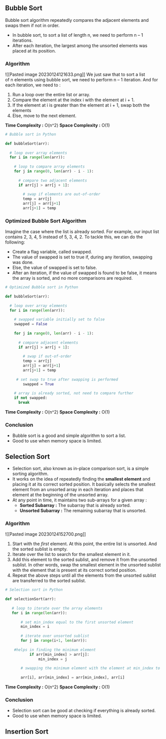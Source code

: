 ## Bubble Sort

Bubble sort algorithm repeatedly compares the adjacent elements and swaps them if not in order.

- In bubble sort, to sort a list of length n, we need to perform n – 1 iterations.
- After each iteration, the largest among the unsorted elements was placed at its position.

### Algorithm


![[Pasted image 20230124121633.png]]
We just saw that to sort a list of n elements using bubble sort, we need to perform n – 1 iteration. And for each iteration, we need to :

1.  Run a loop over the entire list or array.
2.  Compare the element at the index i with the element at i + 1.
3.  If the element at i is greater than the element at i + 1, swap both the elements
4.  Else, move to the next element.

**Time Complexity :** O(n^2)
**Space Complexity :** O(1)

```python
# Bubble sort in Python
 
def bubbleSort(arr):
    
  # loop over array elements
  for i in range(len(arr)):
 
    # loop to compare array elements
    for j in range(0, len(arr) - i - 1):
 
      # compare two adjacent elements
      if arr[j] > arr[j + 1]:
 
        # swap if elements are out-of-order
        temp = arr[j]
        arr[j] = arr[j+1]
        arr[j+1] = temp
```

### Optimized Bubble Sort Algorithm

Imagine the case where the list is already sorted. For example, our input list contains 2, 3, 4, 5 instead of 5, 3, 4, 2.
To tackle this, we can do the following:

-   Create a flag variable, called swapped.
-   The value of swapped is set to true if, during any iteration, swapping was done.
-   Else, the value of swapped is set to false.
-   After an iteration, if the value of swapped is found to be false, it means the array is sorted, and no more comparisons are required.

```python
# Optimized Bubble sort in Python
 
def bubbleSort(arr):
    
  # loop over array elements
  for i in range(len(arr)):
        
    # swapped variable initially set to false
    swapped = False
    
    for j in range(0, len(arr) - i - 1):
 
      # compare adjacent elements
      if arr[j] > arr[j + 1]:
 
        # swap if out-of-order
        temp = arr[j]
        arr[j] = arr[j+1]
        arr[j+1] = temp
  
     # set swap to true after swapping is performed
        swapped = True
          
    # array is already sorted, not need to compare further
    if not swapped:
      break
```

**Time Complexity :** O(n^2)
**Space Complexity :** O(1)

### Conclusion

-   Bubble sort is a good and simple algorithm to sort a list.
-   Good to use when memory space is limited.

## Selection Sort

-   Selection sort, also known as in-place comparison sort, is a simple sorting algorithm.
-   It works on the idea of repeatedly finding the **smallest element** and placing it at its correct sorted position. It basically selects the smallest element from an unsorted array in each iteration and places that element at the beginning of the unsorted array.
-   At any point in time, it maintains two sub-arrays for a given array :
	-   **Sorted Subarray :** The subarray that is already sorted.
	-   **Unsorted Subarray :** The remaining subarray that is unsorted.

### Algorithm

![[Pasted image 20230124152700.png]]
1.  Start with the _first_ element. At this point, the entire list is unsorted. And the sorted sublist is empty.
2.  Iterate over the list to search for the smallest element in it.
3.  Add this element to the sorted sublist, and remove it from the unsorted sublist. In other words, swap the smallest element in the unsorted sublist with the element that is present at its correct sorted position.
4.  Repeat the above steps until all the elements from the unsorted sublist are transferred to the sorted sublist.

```python
# Selection sort in Python
 
def selectionSort(arr):
 
   # loop to iterate over the array elements
   for i in range(len(arr)):
   
       # set min_index equal to the first unsorted element
       min_index = i
 
       # iterate over unsorted sublist
       for j in range(i+1, len(arr)):
 
    #helps in finding the minimum element
           if arr[min_index] > arr[j]:
               min_index = j
           
       # swapping the minimum element with the element at min_index to place it at its correct position
     
       arr[i], arr[min_index] = arr[min_index], arr[i]
```


**Time Complexity :** O(n^2)
**Space Complexity :** O(1)

### Conclusion

-   Selection sort can be good at checking if everything is already sorted.
-   Good to use when memory space is limited.

## Insertion Sort
